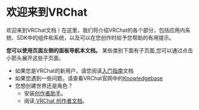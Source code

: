 # 欢迎来到VRChat

欢迎来到VRChat文档！在这里，我们将介绍VRChat的各个部分，包括应用内系统、SDK中的组件和系统，以及可以在您创作时给予您帮助的有用提示。

**您可以使用页面左侧的面板导航本文档。** 某些类别下面有子页面,您可以通过点击小箭头展开这些子页面。

* 如果您是VRChat的新用户，请您阅读[入门指南](#)文档
* 如果您遇到一些问题，请查看VRChat官网中的[Knowledgebase](http://help.vrchat.com/)
* 您想创建世界还是角色？
  * 安装[创作者助手](https://vrchat.com/download/vcc)。
  * 阅读[ VRChat 创作者文档](https://creators.vrchat.com/)。
